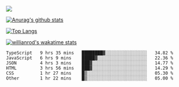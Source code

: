 <!-- <div align="center"><a href="https://app.daily.dev/bobocode"><img src="https://api.daily.dev/devcards/e055a18cb8284958ba546ef75ce2dee9.png?r=4fd" width="400" alt="Lin JinBo's Dev Card"/></a></div> -->

![](https://blog-img-1252233196.cos.ap-guangzhou.myqcloud.com/github-home.png)
     
[![Anurag's github stats](https://github-readme-stats.vercel.app/api?username=BB-Code&count_private=true&show_icons=true)](https://github.com/BB-Code/github-readme-stats)

[![Top Langs](https://github-readme-stats.vercel.app/api/top-langs/?username=BB-Code&layout=compact)](https://github.com/BB-Code/github-readme-stats)

[![willianrod's wakatime stats](https://github-readme-stats.vercel.app/api/wakatime?username=bobocode&layout=compact)](https://github.com/BB-Code/github-readme-stats)

<!--
**BB-Code/BB-Code** is a ✨ _special_ ✨ repository because its `README.md` (this file) appears on your GitHub profile.

Here are some ideas to get you started:

- 🔭 I’m currently working on ...
- 🌱 I’m currently learning ...
- 👯 I’m looking to collaborate on ...
- 🤔 I’m looking for help with ...
- 💬 Ask me about ...
- 📫 How to reach me: ...
- 😄 Pronouns: ...
- ⚡ Fun fact: ...
-->

<!--START_SECTION:waka-->

```text
TypeScript   9 hrs 35 mins   ████████▓░░░░░░░░░░░░░░░░   34.82 %
JavaScript   6 hrs 9 mins    █████▓░░░░░░░░░░░░░░░░░░░   22.36 %
JSON         4 hrs 3 mins    ███▓░░░░░░░░░░░░░░░░░░░░░   14.77 %
HTML         3 hrs 56 mins   ███▓░░░░░░░░░░░░░░░░░░░░░   14.29 %
CSS          1 hr 27 mins    █▒░░░░░░░░░░░░░░░░░░░░░░░   05.30 %
Other        1 hr 22 mins    █▒░░░░░░░░░░░░░░░░░░░░░░░   05.00 %
```

<!--END_SECTION:waka-->



